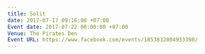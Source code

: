 ```yaml
---
title: Solit
date: 2017-07-17 09:16:00 +07:00
Event date: 2017-07-22 00:00:00 +07:00
Venue: The Pirates Den
Event URL: https://www.facebook.com/events/1853832804933398/
---
```


